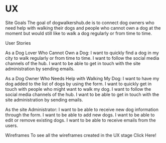 # UX

Site Goals
The goal of dogwalkershub.de is to connect dog owners who need help with walking their dogs and people who cannot own a dog at the moment but would still like to walk a dog regularly or from time to time. 

User Stories

As a Dog Lover Who Cannot Own a Dog:
I want to quickly find a dog in my city to walk regularly or from time to time. 
I want to follow the social media channels of the hub. 
I want to be able to get in touch with the site administration by sending emails. 

As a Dog Owner Who Needs Help with Walking My Dog: 
I want to have my dog added to the list of dogs by using the form. 
I want to quickly get in touch with people who might want to walk my dog. 
I want to follow the social media channels of the hub. 
I want to be able to get in touch with the site administration by sending emails.

As the site Administrator:
I want to be able to receive new dog information through the form. 
I want to be able to add new dogs.
I want to be able to edit or remove existing dogs.
I want to be able to receive emails from the users. 

Wireframes
To see all the wireframes created in the UX stage Click Here!
 
